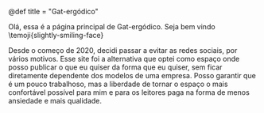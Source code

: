 @def title = "Gat-ergódico"

Olá, essa é a página principal de Gat-ergódico. Seja bem vindo \temoji{slightly-smiling-face}

Desde o começo de 2020, decidi passar a evitar as redes sociais, por vários motivos. Esse site foi a alternativa que optei como espaço onde posso publicar o que eu quiser da forma que eu quiser, sem ficar diretamente dependente dos modelos de uma empresa. Posso garantir que é um pouco trabalhoso, mas a liberdade de tornar o espaço o mais confortável possível para mim e para os leitores paga na forma de menos ansiedade e mais qualidade.

